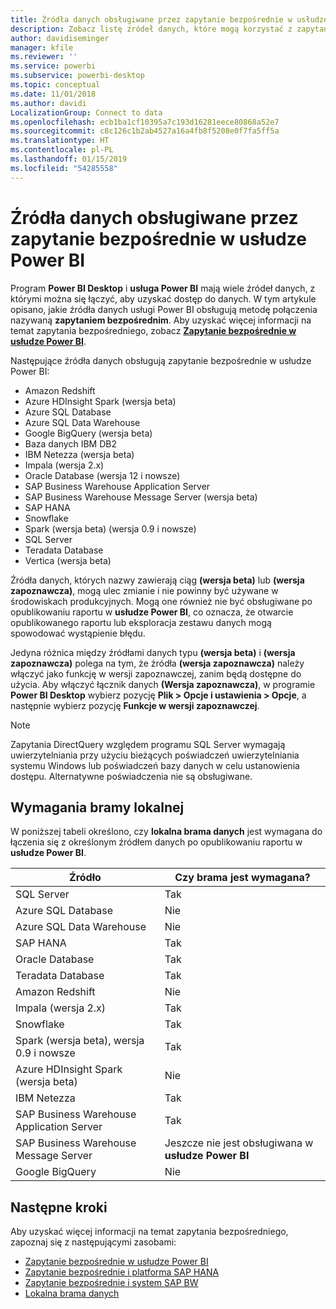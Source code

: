 ```yaml
---
title: Źródła danych obsługiwane przez zapytanie bezpośrednie w usłudze Power BI
description: Zobacz listę źródeł danych, które mogą korzystać z zapytania bezpośredniego.
author: davidiseminger
manager: kfile
ms.reviewer: ''
ms.service: powerbi
ms.subservice: powerbi-desktop
ms.topic: conceptual
ms.date: 11/01/2018
ms.author: davidi
LocalizationGroup: Connect to data
ms.openlocfilehash: ecb1ba1cf10395a7c193d16281eece80868a52e7
ms.sourcegitcommit: c8c126c1b2ab4527a16a4fb8f5208e0f7fa5ff5a
ms.translationtype: HT
ms.contentlocale: pl-PL
ms.lasthandoff: 01/15/2019
ms.locfileid: "54285558"
---
```

# <a name="data-sources-supported-by-directquery-in-power-bi"></a>Źródła danych obsługiwane przez zapytanie bezpośrednie w usłudze Power BI
Program **Power BI Desktop** i **usługa Power BI** mają wiele źródeł danych, z którymi można się łączyć, aby uzyskać dostęp do danych. W tym artykule opisano, jakie źródła danych usługi Power BI obsługują metodę połączenia nazywaną **zapytaniem bezpośrednim**. Aby uzyskać więcej informacji na temat zapytania bezpośredniego, zobacz [**Zapytanie bezpośrednie w usłudze Power BI**](desktop-directquery-about.md).

Następujące źródła danych obsługują zapytanie bezpośrednie w usłudze Power BI:

* Amazon Redshift
* Azure HDInsight Spark (wersja beta)
* Azure SQL Database
* Azure SQL Data Warehouse
* Google BigQuery (wersja beta)
* Baza danych IBM DB2
* IBM Netezza (wersja beta)
* Impala (wersja 2.x)
* Oracle Database (wersja 12 i nowsze)
* SAP Business Warehouse Application Server
* SAP Business Warehouse Message Server (wersja beta)
* SAP HANA
* Snowflake
* Spark (wersja beta) (wersja 0.9 i nowsze)
* SQL Server
* Teradata Database
* Vertica (wersja beta)

Źródła danych, których nazwy zawierają ciąg **(wersja beta)** lub **(wersja zapoznawcza)**, mogą ulec zmianie i nie powinny być używane w środowiskach produkcyjnych. Mogą one również nie być obsługiwane po opublikowaniu raportu w **usłudze Power BI**, co oznacza, że otwarcie opublikowanego raportu lub eksploracja zestawu danych mogą spowodować wystąpienie błędu.

Jedyna różnica między źródłami danych typu **(wersja beta)** i **(wersja zapoznawcza)** polega na tym, że źródła **(wersja zapoznawcza)** należy włączyć jako funkcję w wersji zapoznawczej, zanim będą dostępne do użycia. Aby włączyć łącznik danych **(Wersja zapoznawcza)**, w programie **Power BI Desktop** wybierz pozycję **Plik > Opcje i ustawienia > Opcje**, a następnie wybierz pozycję **Funkcje w wersji zapoznawczej**.

> [!NOTE]
> Zapytania DirectQuery względem programu SQL Server wymagają uwierzytelniania przy użyciu bieżących poświadczeń uwierzytelniania systemu Windows lub poświadczeń bazy danych w celu ustanowienia dostępu. Alternatywne poświadczenia nie są obsługiwane.
>

## <a name="on-premises-gateway-requirements"></a>Wymagania bramy lokalnej
W poniższej tabeli określono, czy **lokalna brama danych** jest wymagana do łączenia się z określonym źródłem danych po opublikowaniu raportu w **usłudze Power BI**.

| Źródło | Czy brama jest wymagana? |
| --- | --- |
| SQL Server |Tak |
| Azure SQL Database |Nie |
| Azure SQL Data Warehouse |Nie |
| SAP HANA |Tak |
| Oracle Database |Tak |
| Teradata Database |Tak |
| Amazon Redshift |Nie |
| Impala (wersja 2.x) |Tak |
| Snowflake |Tak |
| Spark (wersja beta), wersja 0.9 i nowsze |Tak |
| Azure HDInsight Spark (wersja beta) |Nie |
| IBM Netezza |Tak |
| SAP Business Warehouse Application Server |Tak |
| SAP Business Warehouse Message Server |Jeszcze nie jest obsługiwana w **usłudze Power BI** |
| Google BigQuery |Nie |


## <a name="next-steps"></a>Następne kroki
Aby uzyskać więcej informacji na temat zapytania bezpośredniego, zapoznaj się z następującymi zasobami:

* [Zapytanie bezpośrednie w usłudze Power BI](desktop-directquery-about.md)
* [Zapytanie bezpośrednie i platforma SAP HANA](desktop-directquery-sap-hana.md)
* [Zapytanie bezpośrednie i system SAP BW](desktop-directquery-sap-bw.md)
* [Lokalna brama danych](service-gateway-onprem.md)

